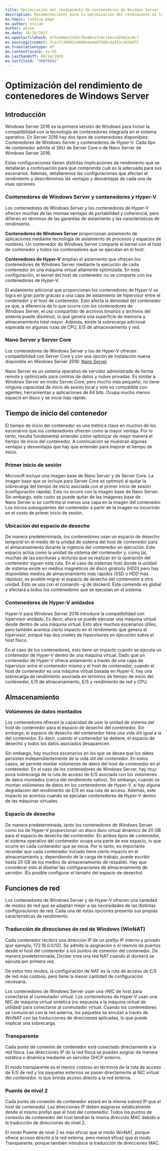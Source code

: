 ```yaml
---
title: Optimización del rendimiento de contenedores de Windows Server
description: Recomendaciones para la optimización del rendimiento de los contenedores en Windows Server 16
ms.topic: landing-page
ms.author: ericam
author: akino
ms.date: 10/16/2017
ms.openlocfilehash: bffee08e21d261fbe80ce7c6c146cc42942ac0c7
ms.sourcegitcommit: 7cacfc38982c6006bee4eb756bcda353c4d3dd75
ms.translationtype: HT
ms.contentlocale: es-ES
ms.lasthandoff: 09/14/2020
ms.locfileid: "90078042"
---
```

# <a name="performance-tuning-windows-server-containers"></a>Optimización del rendimiento de contenedores de Windows Server

## <a name="introduction"></a>Introducción
Windows Server 2016 es la primera versión de Windows para incluir la compatibilidad con la tecnología de contenedores integrada en el sistema operativo. En Server 2016 hay dos tipos de contenedores disponibles: Contenedores de Windows Server y contenedores de Hyper-V. Cada tipo de contenedor admite el SKU de Server Core o de Nano Server de Windows Server 2016.

Estas configuraciones tienen distintas implicaciones de rendimiento que se detallarán a continuación para que comprenda cuál es la adecuada para sus escenarios. Además, detallaremos las configuraciones que afectan el rendimiento y describiremos las ventajas y desventajas de cada una de esas opciones.

### <a name="windows-server-container-and-hyper-v-containers"></a>Contenedores de Windows Server y contenedores y Hyper-V

Los contenedores de Windows Server y los contenedores de Hyper-V ofrecen muchas de las mismas ventajas de portabilidad y coherencia, pero difieren en términos de las garantías de aislamiento y las características de rendimiento.

**Contenedores de Windows Server** proporcionan aislamiento de aplicaciones mediante tecnología de aislamiento de procesos y espacios de nombres. Un contenedor de Windows Server comparte el kernel con el host de contenedor y todos los contenedores que se ejecutan en el host.

**Contenedores de Hyper-V** amplían el aislamiento que ofrecen los contenedores de Windows Server mediante la ejecución de cada contenedor en una máquina virtual altamente optimizada. En esta configuración, el kernel del host de contenedor no se comparte con los contenedores de Hyper-V.

El aislamiento adicional que proporcionan los contenedores de Hyper-V se logra en gran parte gracias a una capa de aislamiento de hipervisor entre el contenedor y el host de contenedor. Esto afecta la densidad del contenedor ya que, a diferencia de lo que ocurre con los contenedores de Windows Server, el uso compartido de archivos binarios y archivos del sistema puede disminuir, lo que genera una superficie de memoria y almacenamiento total mayor. Además, existe la sobrecarga adicional esperada en algunas rutas de CPU, E/S de almacenamiento y red.

### <a name="nano-server-and-server-core"></a>Nano Server y Server Core

Los contenedores de Windows Server y los de Hyper-V ofrecen compatibilidad con Server Core y con una opción de instalación nueva disponible en Windows Server 2016: [Nano Server](https://technet.microsoft.com/windows-server-docs/compute/nano-server/getting-started-with-nano-server).

Nano Server es un sistema operativo de servidor administrado de forma remota y optimizado para centros de datos y nubes privadas. Es similar a Windows Server en modo Server Core, pero mucho más pequeño; no tiene ninguna capacidad de inicio de sesión local y solo es compatible con agentes, herramientas y aplicaciones de 64 bits. Ocupa mucho menos espacio en disco y se inicia más rápido.

## <a name="container-start-up-time"></a>Tiempo de inicio del contenedor
El tiempo de inicio del contenedor es una métrica clave en muchos de los escenarios que los contenedores ofrecen como la mayor ventaja. Por lo tanto, resulta fundamental entender cómo optimizar de mejor manera el tiempo de inicio del contenedor. A continuación se muestran algunas ventajas y desventajas que hay que entender para mejorar el tiempo de inicio.

### <a name="first-logon"></a>Primer inicio de sesión

Microsoft incluye una imagen base de Nano Server y de Server Core. La imagen base que se incluye para Server Core se optimizó al quitar la sobrecarga del tiempo de inicio asociada con el primer inicio de sesión (configuración rápida). Esto no ocurre con la imagen base de Nano Server. Sin embargo, este costo se puede quitar de las imágenes base de Nano Server si se confirma al menos una capa en la imagen del contenedor. Los inicios subsiguientes del contenedor a partir de la imagen no incurrirán en el costo de primer inicio de sesión.
### <a name="scratch-space-location"></a>Ubicación del espacio de desecho

De manera predeterminada, los contenedores usan un espacio de desecho temporal en el medio de la unidad de sistema del host de contenedor para el almacenamiento durante la vigencia del contenedor en ejecución. Este espacio actúa como la unidad de sistema del contenedor y, como tal, muchas de las escrituras y lecturas que se realizan en la operación del contenedor siguen esta ruta. En el caso de sistemas host donde la unidad de sistema existe en medios magnéticos de disco giratorio (HDD) pero hay disponibles medios de almacenamiento más rápidos (SSD o HDD más rápidos), es posible migrar el espacio de desecho del contenedor a otra unidad. Esto se usa con el comando –g de dockerd. Este comando es global y afectará a todos los contenedores que se ejecutan en el sistema.

### <a name="nested-hyper-v-containers"></a>Contenedores de Hyper-V anidados
Hyper-V para Windows Server 2016 introduce la compatibilidad con hipervisor anidado. Es decir, ahora se puede ejecutar una máquina virtual desde dentro de una máquina virtual. Esto abre muchos escenarios útiles, pero también acentúa cierto impacto en el rendimiento que genera el hipervisor, porque hay dos niveles de hipervisores en ejecución sobre el host físico.

En el caso de los contenedores, esto tiene un impacto cuando se ejecuta un contenedor de Hyper-V dentro de una máquina virtual. Dado que un contenedor de Hyper-V ofrece aislamiento a través de una capa de hipervisor entre el contenedor mismo y el host de contenedor, cuando el host de contenedor es una máquina virtual basada en Hyper-V, hay una sobrecarga de rendimiento asociada en términos de tiempo de inicio del contenedor, E/S de almacenamiento, E/S y rendimiento de red y CPU.

## <a name="storage"></a>Almacenamiento
### <a name="mounted-data-volumes"></a>Volúmenes de datos montados

Los contenedores ofrecen la capacidad de usar la unidad de sistema del host de contenedor para el espacio de desecho del contenedor. Sin embargo, el espacio de desecho del contenedor tiene una vida útil igual a la del contenedor. Es decir, cuando el contenedor se detiene, el espacio de desecho y todos los datos asociados desaparecen.

Sin embargo, hay muchos escenarios en los que se desea que los datos persistan independientemente de la vida útil del contenedor. En estos casos, se permite montar volúmenes de datos del host de contenedor en el contenedor. En el caso de los contenedores de Windows Server, hay muy poca sobrecarga de la ruta de acceso de E/S asociada con los volúmenes de datos montados (cerca del rendimiento nativo). Sin embargo, cuando se montan volúmenes de datos en los contenedores de Hyper-V, sí hay alguna degradación del rendimiento de E/S en esa ruta de acceso. Además, este impacto se acentúa cuando se ejecutan contenedores de Hyper-V dentro de las máquinas virtuales.

### <a name="scratch-space"></a>Espacio de desecho

De manera predeterminada, tanto los contenedores de Windows Server como los de Hyper-V proporcionan un disco duro virtual dinámico de 20 GB para el espacio de desecho del contenedor. En ambos tipos de contenedor, el sistema operativo del contenedor ocupa una parte de ese espacio, lo que ocurre en cada contenedor que se inicia. Por lo tanto, es importante recordar que cada contenedor iniciado tiene cierto impacto en el almacenamiento y, dependiendo de la carga de trabajo, puede escribir hasta 20 GB de los medios de almacenamiento de respaldo. Hay que considerar esto al diseñar las configuraciones de almacenamiento de servidor.
(Es posible configurar el tamaño del espacio de desecho)

## <a name="networking"></a>Funciones de red
Los contenedores de Windows Server y de Hyper-V ofrecen una variedad de modos de red que se adaptan mejor a las necesidades de las distintas configuraciones de red. Cada una de estas opciones presenta sus propias características de rendimiento.

### <a name="windows-network-address-translation-winnat"></a>Traducción de direcciones de red de Windows (WinNAT)

Cada contenedor recibirá una dirección IP de un prefijo IP interno y privado (por ejemplo, 172.16.0.0/12). Se admite la asignación o el reenvío de puertos desde el host del contenedor a los puntos de conexión del contenedor. De manera predeterminada, Docker crea una red NAT cuando el dockerd se ejecuta por primera vez.

De estos tres modos, la configuración de NAT es la ruta de acceso de E/S de red más costosa, pero tiene la menor cantidad de configuración necesaria.

Los contenedores de Windows Server usan una vNIC de host para conectarse al conmutador virtual. Los contenedores de Hyper-V usan una NIC de máquina virtual sintética (no expuesta a la máquina virtual de utilidad) para conectarse al conmutador virtual. Cuando los contenedores se comunican con la red externa, los paquetes se enrutan a través de WinNAT con las traducciones de direcciones aplicadas, lo que puede implicar una sobrecarga.

### <a name="transparent"></a>Transparente

Cada punto de conexión de contenedor está conectado directamente a la red física. Las direcciones IP de la red física se pueden asignar de manera estática o dinámica mediante un servidor DHCP externo.

El modo transparente es el menos costoso en términos de la ruta de acceso de E/S de red y los paquetes externos se pasan directamente al NIC virtual del contenedor, lo que brinda acceso directo a la red externa.

### <a name="l2-bridge"></a>Puente de nivel 2
Cada punto de conexión de contenedor estará en la misma subred IP que el host de contenedor. Las direcciones IP deben asignarse estáticamente desde el mismo prefijo que el host del contenedor. Todos los puntos de conexión de contenedor del host tendrán la misma dirección MAC debido a la traducción de direcciones de nivel 2.

El modo Puente de nivel 2 es más eficaz que el modo WinNAT, porque ofrece acceso directo a la red externa, pero menos eficaz que el modo Transparente, porque también introduce la traducción de direcciones MAC.




